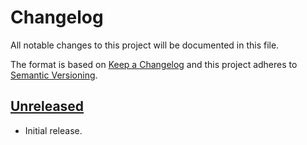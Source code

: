 # Changelog

All notable changes to this project will be documented in this file.

The format is based on [Keep a Changelog](http://keepachangelog.com/)
and this project adheres to [Semantic Versioning](http://semver.org/).

## [Unreleased]

  * Initial release.

[unreleased]: https://github.com/ericsizemore/php-project-template/tree/main
